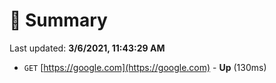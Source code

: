 # 📖 Summary
Last updated: **3/6/2021, 11:43:29 AM**

- `GET` [https://google.com](https://google.com) - **Up** (130ms)

